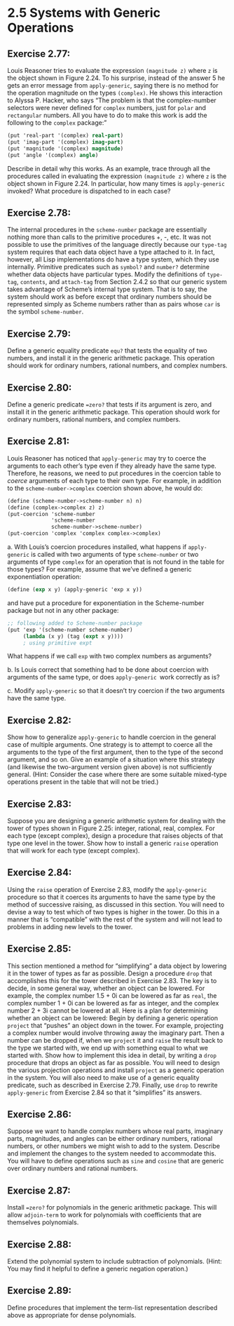 # 2.5 Systems with Generic Operations

## Exercise 2.77:

Louis Reasoner tries to evaluate the expression `(magnitude z)` where `z` is the object shown in Figure 2.24. To his surprise, instead of the answer 5 he gets an error message from `apply-generic`, saying there is no method for the operation magnitude on the types `(complex)`. He shows this interaction to Alyssa P. Hacker, who says “The problem is that the complex-number selectors were never defined for `complex` numbers, just for `polar` and `rectangular` numbers. All you have to do to make this work is add the following to the `complex` package:”

```scheme
(put 'real-part '(complex) real-part)
(put 'imag-part '(complex) imag-part)
(put 'magnitude '(complex) magnitude)
(put 'angle '(complex) angle)
```

Describe in detail why this works. As an example, trace through all the procedures called in evaluating the expression `(magnitude z)` where `z` is the object shown in Figure 2.24. In particular, how many times is `apply-generic` invoked? What procedure is dispatched to in each case?

## Exercise 2.78:

The internal procedures in the `scheme-number` package are essentially nothing more than calls to the primitive procedures +, -, etc. It was not possible to use the primitives of the language directly because our `type-tag` system requires that each data object have a type attached to it. In fact, however, all Lisp implementations do have a type system, which they use internally. Primitive predicates such as `symbol?` and `number?` determine whether data objects have particular types. Modify the definitions of `type-tag`, `contents`, and `attach-tag` from Section 2.4.2 so that our generic system takes advantage of Scheme’s internal type system. That is to say, the system should work as before except that ordinary numbers should be represented simply as Scheme numbers rather than as pairs whose `car` is the symbol `scheme-number`.

## Exercise 2.79:

Define a generic equality predicate `equ?` that tests the equality of two numbers, and install it in the generic arithmetic package. This operation should work for ordinary numbers, rational numbers, and complex numbers.

## Exercise 2.80:

Define a generic predicate `=zero?` that tests if its argument is zero, and install it in the generic arithmetic package. This operation should work for ordinary numbers, rational numbers, and complex numbers.

## Exercise 2.81:

Louis Reasoner has noticed that `apply-generic` may try to coerce the arguments to each other’s type even
if they already have the same type. Therefore, he reasons, we need to put procedures in the coercion table to *coerce* arguments of each type to their own type. For example, in addition to the `scheme-number->complex` coercion shown above, he would do:

```scheme
(define (scheme-number->scheme-number n) n)
(define (complex->complex z) z)
(put-coercion 'scheme-number
              'scheme-number
              scheme-number->scheme-number)
(put-coercion 'complex 'complex complex->complex)
```

a. With Louis’s coercion procedures installed, what happens if `apply-generic` is called with two arguments
of type `scheme-number` or two arguments of type `complex` for an operation that is not found in the table for those types? For example, assume that we’ve defined a generic exponentiation operation:

```scheme
(define (exp x y) (apply-generic 'exp x y))
```

and have put a procedure for exponentiation in the Scheme-number package but not in any other package:

```scheme
;; following added to Scheme-number package
(put 'exp '(scheme-number scheme-number)
     (lambda (x y) (tag (expt x y))))
     ; using primitive expt
```

What happens if we call `exp` with two complex numbers as arguments?

b. Is Louis correct that something had to be done about coercion with arguments of the same type, or does `apply-generic `work correctly as is?

c. Modify `apply-generic` so that it doesn’t try coercion if the two arguments have the same type.

## Exercise 2.82:

Show how to generalize `apply-generic` to handle coercion in the general case of multiple arguments. One strategy is to attempt to coerce all the arguments to the type of the first argument, then to the type of the second argument, and so on. Give an example of a situation where this strategy (and likewise the two-argument version given above) is not sufficiently general. (Hint: Consider the case where there are some suitable mixed-type operations present in the table that will not be tried.)

## Exercise 2.83:

Suppose you are designing a generic arithmetic system for dealing with the tower of types shown in Figure 2.25: integer, rational, real, complex. For each type (except complex), design a procedure that raises objects of that type one level in the tower. Show how to install a generic `raise` operation that will work for each type (except complex).

## Exercise 2.84:

Using the `raise` operation of Exercise 2.83, modify the `apply-generic` procedure so that it coerces its arguments to have the same type by the method of successive raising, as discussed in this section. You will need to devise a way to test which of two types is higher in the tower. Do this in a manner that is “compatible” with the rest of the system and will not lead to problems in adding new levels to the tower.

## Exercise 2.85:

This section mentioned a method for “simplifying” a data object by lowering it in the tower of types as far as possible. Design a procedure `drop` that accomplishes this for the tower described in Exercise 2.83. The key is to decide, in some general way, whether an object can be lowered. For example, the complex number 1.5 + 0i can be lowered as far as `real`, the complex number 1 + 0i can be lowered as far as integer, and the complex number 2 + 3i cannot be lowered at all. Here is a plan for determining whether an object can be lowered: Begin by defining a generic operation `project` that “pushes” an object down in the tower. For example, projecting a complex number would involve throwing away the imaginary part. Then a number can be dropped if, when we `project` it and `raise` the result back to the type we started with, we end up with something equal to what we started with. Show how to implement this idea in detail, by writing a `drop` procedure that drops an object as far as possible. You will need to design the various projection operations and install `project` as a generic operation in the system. You will also need to make use of a generic equality predicate, such as described in Exercise 2.79. Finally, use `drop` to rewrite `apply-generic` from Exercise 2.84 so that it “simplifies” its answers.

## Exercise 2.86:

Suppose we want to handle complex numbers whose real parts, imaginary parts, magnitudes, and angles can be either ordinary numbers, rational numbers, or other numbers we might wish to add to the system. Describe and implement the changes to the system needed to accommodate this. You will have to define operations such as `sine` and `cosine` that are generic over ordinary numbers and rational numbers.

## Exercise 2.87:

Install `=zero?` for polynomials in the generic arithmetic package. This will allow `adjoin-term` to work for polynomials with coefficients that are themselves polynomials.

## Exercise 2.88:

Extend the polynomial system to include subtraction of polynomials. (Hint: You may find it helpful to define a generic negation operation.)

## Exercise 2.89:

Define procedures that implement the term-list representation described above as appropriate for dense polynomials.

